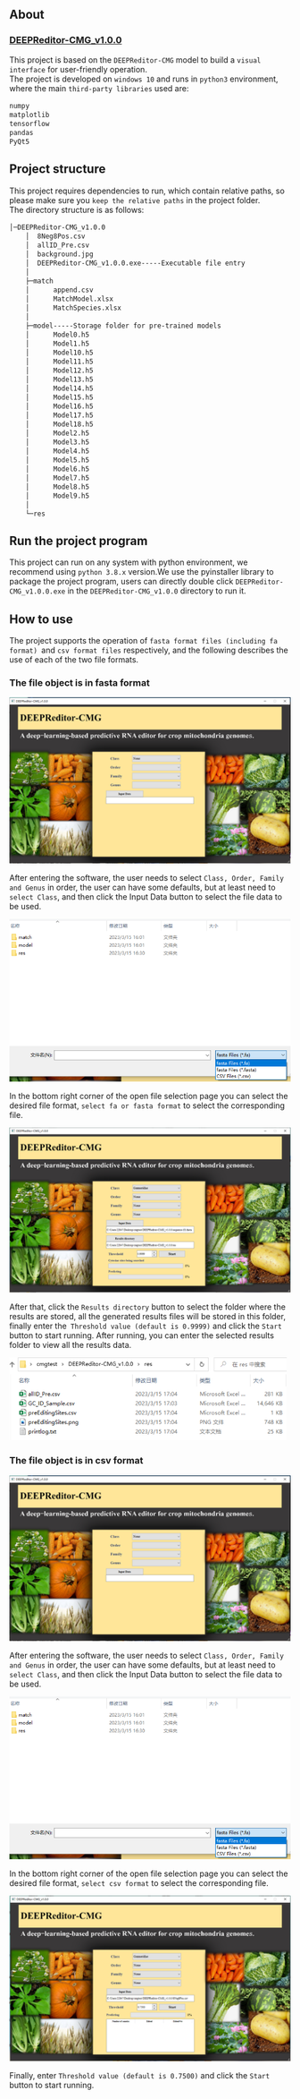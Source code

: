 ## About
### [DEEPReditor-CMG_v1.0.0](https://github.com/Qinsidong/DEEPReditor-CMG/releases/tag/DEEPReditor-CMG_v1.0.0)<br>
This project is based on the `DEEPReditor-CMG` model to build a `visual interface` for user-friendly operation.\
The project is developed on `windows 10` and runs in `python3` environment, where the main `third-party libraries` used are:
```
numpy
matplotlib
tensorflow
pandas
PyQt5
```
## Project structure
This project requires dependencies to run, which contain relative paths, so please make sure you `keep the relative paths` in the project folder. \
The directory structure is as follows:
```
│─DEEPReditor-CMG_v1.0.0
    │  8Neg8Pos.csv
    │  allID_Pre.csv
    │  background.jpg
    │  DEEPReditor-CMG_v1.0.0.exe-----Executable file entry
    │  
    ├─match
    │      append.csv
    │      MatchModel.xlsx
    │      MatchSpecies.xlsx
    │      
    ├─model-----Storage folder for pre-trained models
    │      Model0.h5
    │      Model1.h5
    │      Model10.h5
    │      Model11.h5
    │      Model12.h5
    │      Model13.h5
    │      Model14.h5
    │      Model15.h5
    │      Model16.h5
    │      Model17.h5
    │      Model18.h5
    │      Model2.h5
    │      Model3.h5
    │      Model4.h5
    │      Model5.h5
    │      Model6.h5
    │      Model7.h5
    │      Model8.h5
    │      Model9.h5
    │      
    └─res
```
## Run the project program
This project can run on any system with python environment, we recommend using `python 3.8.x` version.We use the pyinstaller library to package the project program, users can directly double click `DEEPReditor-CMG_v1.0.0.exe` in the `DEEPReditor-CMG_v1.0.0` directory to run it.
## How to use
The project supports the operation of `fasta format files (including fa format) `and `csv format files` respectively, and the following describes the use of each of the two file formats.
### The file object is in fasta format

<img src="1.png" alt="1" style="zoom: 50%;" />

After entering the software, the user needs to select `Class, Order, Family and Genus` in order, the user can have some defaults, but at least need to `select Class`, and then click the Input Data button to select the file data to be used.

<img src="6.png" alt="6" style="zoom: 80%;" />

In the bottom right corner of the open file selection page you can select the desired file format, `select fa or fasta format` to select the corresponding file.

<img src="2.png" alt="2" style="zoom:50%;" />

After that, click the `Results directory` button to select the folder where the results are stored, all the generated results files will be stored in this folder, finally enter the` Threshold value (default is 0.9999)` and click the `Start` button to start running. After running, you can enter the selected results folder to view all the results data.

<img src="5.png" alt="5" style="zoom:80%;" />

### The file object is in csv format

<img src="1.png" alt="1" style="zoom: 50%;" />

After entering the software, the user needs to select `Class, Order, Family and Genus` in order, the user can have some defaults, but at least need to `select Class`, and then click the Input Data button to select the file data to be used.

<img src="6.png" alt="6" style="zoom: 80%;" />

In the bottom right corner of the open file selection page you can select the desired file format, `select csv format` to select the corresponding file.

<img src="3.png" alt="3" style="zoom:50%;" />

Finally, enter `Threshold value (default is 0.7500)` and click the `Start` button to start running.
